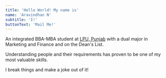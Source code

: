 ```yaml
---
title: 'Hello World! My name is'
name: 'Aravindhan N'
subtitle: 'I!'
buttonText: 'Mail Me!'
---
```


An integrated BBA-MBA student at [LPU, Punjab](https://lpu.in) with a dual major in Marketing and Finance and on the Dean's List.

Understanding people and their requirements has proven to be one of my most valuable skills.

I break things and make a joke out of it!

